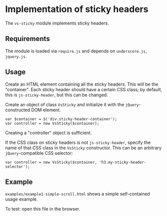 Implementation of sticky headers
=================

The `vs-sticky` module implements sticky headers.

## Requirements

The module is loaded via `require.js` and depends on `underscore.js`, `jquery.js`.

## Usage

Create an HTML element containing all the sticky headers. This will be the "container". Each sticky header should have a certain CSS class; by default, this is `js-sticky-header`, but this can be changed.

Create an object of class `VsSticky` and initialize it with the `jQuery`-constructed DOM element.

```
var $container = $('div.sticky-header-container');
var controller = new VsSticky($container);
```

Creating a "controller" object is sufficient.


If the CSS class on sticky headers is not `js-sticky-header`, specify the name of that CSS class in the `VsSticky` constructor. This can be an arbitrary `jQuery`-compatible CSS selector:

```
var controller = new VsSticky($container, 'h3.my-sticky-header-selector');
```

## Example

`examples/example1-simple-scroll.html` shows a simple self-contained usage example.

To test: open this file in the browser.
